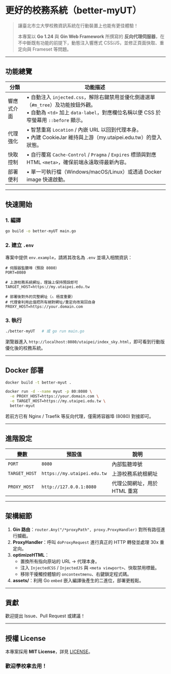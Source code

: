 # 更好的校務系統（better-myUT）

> 讓臺北市立大學校務資訊系統在行動裝置上也能有更佳體驗！
>
> 本專案以 **Go 1.24** 與 **Gin Web Framework** 所撰寫的 **反向代理伺服器**，在不中斷既有功能的前提下，動態注入響應式 CSS/JS，並修正頁面快取、重定向與 Frameset 等問題。

---

## 功能總覽

| 分類 | 功能描述 |
| --- | --- |
| 響應式介面 | • 自動注入 `injected.css`，解除右鍵禁用並優化側邊選單（`#m_tree`）及功能按鈕外觀。<br/>• 自動為 `<td>` 加上 `data-label`，對應欄位名稱以便 CSS 於窄螢幕用 `::before` 顯示。 |
| 代理強化 | • 智慧重寫 `Location` / 內嵌 URL 以回到代理本身。<br/>• 內建 CookieJar 維持與上游（my.utaipei.edu.tw）的登入狀態。 |
| 快取控制 | • 自行覆寫 `Cache-Control` / `Pragma` / `Expires` 標頭與對應 HTML `<meta>`，確保前端永遠取得最新內容。 |
| 部署便利 | • 單一可執行檔（Windows/macOS/Linux）或透過 Docker image 快速啟動。 |

---

## 快速開始

### 1. 編譯

```bash
go build -o better-myUT main.go
```

### 2. 建立 `.env`

專案中提供 `env.example`，請將其改名為 `.env` 並填入相關資訊：

```dotenv
# 伺服器監聽埠（預設 8080）
PORT=8080

# 上游校務系統網址，理論上保持預設即可
TARGET_HOST=https://my.utaipei.edu.tw

# 部署後對外的完整網址（⚠️ 極度重要）
# 代理會利用此值把所有絕對網址/重定向改寫回自身
PROXY_HOST=https://your.domain.com
```

### 3. 執行

```bash
./better-myUT   # 或 go run main.go
```

瀏覽器進入 `http://localhost:8080/utaipei/index_sky.html`，即可看到行動版優化後的校務系統。

---

## Docker 部署

```bash
docker build -t better-myut .

docker run -d --name myut -p 80:8080 \
  -e PROXY_HOST=https://your.domain.com \
  -e TARGET_HOST=https://my.utaipei.edu.tw \
  better-myut
```

若前方已有 Nginx / Traefik 等反向代理，僅需將容器埠 (8080) 對接即可。

---

## 進階設定

| 變數 | 預設值 | 說明 |
| --- | --- | --- |
| `PORT` | `8080` | 內部監聽埠號 |
| `TARGET_HOST` | `https://my.utaipei.edu.tw` | 上游校務系統根網址 |
| `PROXY_HOST` | `http://127.0.0.1:8080` | 代理公開網址，用於 HTML 重寫 |

---

## 架構細節

1. **Gin 路由**：`router.Any("/*proxyPath", proxy.ProxyHandler)` 對所有路徑進行攔截。
2. **ProxyHandler**：呼叫 `doProxyRequest` 進行真正的 HTTP 轉發並處理 30x 重定向。
3. **optimizeHTML**：
   - 置換所有指向原站的 URL → 代理本身。
   - 注入 `InjectedCSS` / `InjectedJS` 與 `<meta viewport>`、快取禁用標籤。
   - 移除干擾觸控體驗的 `oncontextmenu`、右鍵鎖定程式碼。
4. **assets/**：利用 Go `embed` 嵌入編譯後產生的二進位，部署更輕鬆。

---

## 貢獻

歡迎提出 Issue、Pull Request 或建議！

---

## 授權 License

本專案採用 **MIT License**，詳見 [LICENSE](LICENSE)。

### 歡迎學校拿去用！